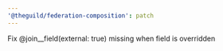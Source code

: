 ```yaml
---
'@theguild/federation-composition': patch
---
```


Fix @join\_\_field(external: true) missing when field is overridden
